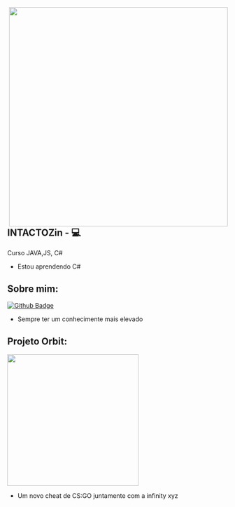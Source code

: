 <img align="right" width="500" height="500" src="https://user-images.githubusercontent.com/57039079/68556083-b2038700-0428-11ea-8add-e9abd09f6b23.gif">


## INTACTOZin - :computer: 


Curso JAVA,JS, C# 
- Estou aprendendo C#


## Sobre mim:
[![Github Badge](https://img.shields.io/badge/-Github-000?style=flat-square&logo=Github&logoColor=white&link=link_do_seu_perfil_no_github)](https://github.com/INTACTOZ)


- Sempre ter um conhecimente mais elevado


## Projeto Orbit:
[<img align="center" width="300" height="300" src="https://github.com/INTACTOZ/INTACTOZin/blob/main/infiorbit.png">](https://discord.gg/WN5Vwr9kVp)


- Um novo cheat de CS:GO juntamente com a infinity xyz
